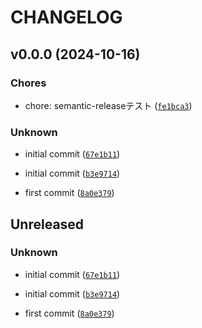 # CHANGELOG

<!-- version list -->

## v0.0.0 (2024-10-16)

### Chores

* chore: semantic-releaseテスト ([`fe1bca3`](https://github.com/kasiopeiya/kinesis_viewer_cli/commit/fe1bca37eab078760d6f79b32b365bd0c28cf14d))

### Unknown

* initial commit ([`67e1b11`](https://github.com/kasiopeiya/kinesis_viewer_cli/commit/67e1b11fb6b6a5ddc8936abcceb41828f9ab0dee))

* initial commit ([`b3e9714`](https://github.com/kasiopeiya/kinesis_viewer_cli/commit/b3e9714045d052b153ea5ba08ede1d8a21d1a6b2))

* first commit ([`8a0e379`](https://github.com/kasiopeiya/kinesis_viewer_cli/commit/8a0e37952e25b910f0fcb0a568a77a39901ba2fc))


## Unreleased

### Unknown

* initial commit ([`67e1b11`](https://github.com/kasiopeiya/kinesis_viewer_cli/commit/67e1b11fb6b6a5ddc8936abcceb41828f9ab0dee))

* initial commit ([`b3e9714`](https://github.com/kasiopeiya/kinesis_viewer_cli/commit/b3e9714045d052b153ea5ba08ede1d8a21d1a6b2))

* first commit ([`8a0e379`](https://github.com/kasiopeiya/kinesis_viewer_cli/commit/8a0e37952e25b910f0fcb0a568a77a39901ba2fc))
